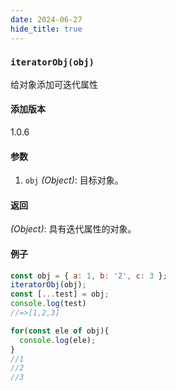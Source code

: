 ```yaml
---
date: 2024-06-27
hide_title: true
---
```

<h3>
  <code>iteratorObj(obj)</code>
</h3>
给对象添加可迭代属性

#### 添加版本

1.0.6

#### 参数

1. `obj` *(Object)*: 目标对象。

#### 返回

*(Object)*: 具有迭代属性的对象。

#### 例子

```javascript
const obj = { a: 1, b: '2', c: 3 };
iteratorObj(obj);
const [...test] = obj;
console.log(test)
//=>[1,2,3]

for(const ele of obj){
  console.log(ele);
}
//1
//2
//3
```

